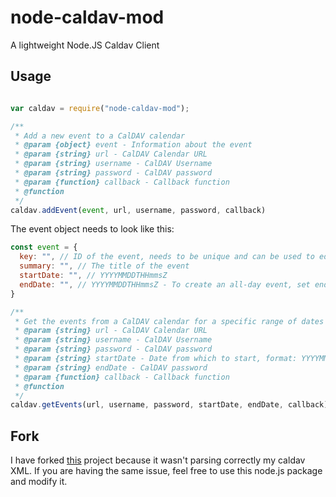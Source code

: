 node-caldav-mod
===========

A lightweight Node.JS Caldav Client

Usage
-----------

```javascript

var caldav = require("node-caldav-mod");

/**
 * Add a new event to a CalDAV calendar
 * @param {object} event - Information about the event
 * @param {string} url - CalDAV Calendar URL
 * @param {string} username - CalDAV Username
 * @param {string} password - CalDAV password
 * @param {function} callback - Callback function
 * @function
 */
caldav.addEvent(event, url, username, password, callback)
```

The event object needs to look like this:

```javascript
const event = {
  key: "", // ID of the event, needs to be unique and can be used to edit the event in the future
  summary: "", // The title of the event
  startDate: "", // YYYYMMDDTHHmmsZ
  endDate: "", // YYYYMMDDTHHmmsZ - To create an all-day event, set endDate = startDate
}
```

```javascript
/**
 * Get the events from a CalDAV calendar for a specific range of dates
 * @param {string} url - CalDAV Calendar URL
 * @param {string} username - CalDAV Username
 * @param {string} password - CalDAV password
 * @param {string} startDate - Date from which to start, format: YYYYMMDDTHHmmsZ (example: 20140101T120000Z)
 * @param {string} endDate - CalDAV password
 * @param {function} callback - Callback function
 * @function
 */
caldav.getEvents(url, username, password, startDate, endDate, callback)
```

Fork
-----------

I have forked [this](https://github.com/jachwe/node-caldav/) project because it wasn't parsing correctly my caldav XML. If you are having the same issue, feel free to use this node.js package and modify it.
